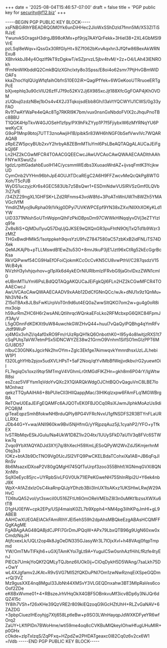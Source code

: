 +++
date = '2025-08-04T15:46:57-07:00'
draft = false
title = 'PGP public key for security@f12.biz'
+++


-----BEGIN PGP PUBLIC KEY BLOCK-----
xsFNBGiRIhYBEADRQGM0Yk6unDiHHec2JIoWxSShDzld7fmn5Mi/X53ZITiSRJzE
YwunvkSOragsH3drgJB98oKMx+pf9rjq7AAYQrFekk+3Hiel38+2XL4GbMSl9VrE
pzLSql8eWqv+iQssGx30RfGlyHt+9Z7f062bKvvAqxhn3JfQfw86BexAkWRNExu8
XBhrkkbJ84y4OqzIf9kT9zDgkwT/eSZprvzL5jbv4tvM/+2z+O4/LAh43lENROkh
fFmNnWIKbddlQ2CmkBQIzXGhcIxty8o3Spss/E8oi4o62smr7PtjHvGBmWIDOAFs
kkaZhocYqIQUgWfqfaihObfnS10E02iR+QaglPfYek+6WGeKooUTRruoeERTgPcE
bXjvephlq3u90cVIU26zfFJ7f9o52KV2Jj6X985xcJjt188XfcGgFOAP4jKhOVDM
zUQbuj0zdzNBej1bOs4v4X2J3TqkojsdEbb8Gh/I3aVtYQCWYIJ1CWS/0g33yFAO
Rv1f7wAYWaPe4eQAc8Tg7RKRl9K7bm/vux0nsnGxNbdoFVIX2cJhquPnoTBc8BBU
T1QGK4HpTkvW4GJOSeH1zfpy/PX9hFkZYyp1P7f5FjiybxW6zMYRNqYU6PweKyCX
G9oP1Mnp9btoj7UTT3znoAwjiH1B/pibk5r83WH6hNGF0bSefVwvlVc7WQARAQAB
zRpEZW5pcyBUb2xvY2hrbyA8ZEBmMTIuYml6PsLBeAQTAQgALAUCaJEiFgkQjl6F
Ln2HZ2kCGwMFCR4TOAACGQEECwcJAwUVCAoCAwQWAAECAADIthAAhFNYwXSwutZu
IgdzLrpittGadahbEuoIH14C/ycsmmWEdbs3XuoaoWrdAZ+ijvsqFmtK3YcjkwUD
CymOnb2VYHm96bhJpE4OUJtTDcaREgC2A6H9FFZwcvMeQcQkPg8WTGXoh/T5cPJB
WyDS1uczyjcKr6s4GEC583Ub7z5BsQwr1+ESDmNdwVUSlRVSzGmf0LQVb7rZ7sfE
/34ZtZ29ngXL1GHFSK+LZd2RFnms43voW8fd+3PoATnWnUW7n8WZh5YMAVGcIVfM
YmditZMyoj9uRpha09/lVkjg0DPyi7UVKWPCEpf9YN38xZXv/NllXhXOKyKLd1YW
UiD3371NNshSoUTnWqipnQlhFzPkiDBpsDm97CWWkHlNqqlyvDVj3eZTYIzIq91e
Zv8s8iS+QjMDul1yuQ57DqUjQJKSE9eQXQnGR3puFhtN9OtjTxQTd1b9Wzr3zMtZ
THGxBwdHMlk5/1sotppkeh9qvsYzU9fvZ7847580aC57zbKxB2idFNLiTS74DXek
QeMJKAjPb+pTLLMswdB1EwZtu53O+8mrJtkuP3jE1Jzt96xCtRg52kEcGgrBcKsa
RkVQiPwwf54CG9HaEfOFoiCjokmKCcOcCvKN5CU8vwPthV/C287qsdzV15WcB4yk
NVzhH3ylvhjqvhov+gI1pXk6d4ykEOrNIURlbmlzIFRvbG9jaGtvIDxzZWN1cml0
eUBmMTIuYml6PsLBdQQTAQgAKQUCaJEiFgkQjl6FLn2HZ2kCGwMFCR4TOAAECwcJ
AwUVCAoCAwQWAAECAADV9xAAb12DdCfGNnQCc/wJk+dNU1x9z1QnMu+Nh3VNl+fk
Z15oTBAx8JLBsFwKUrpVoT0n9d6ut4EQ0aZwwSItQKO7om2w+gu4g0oR8imx3oip
h59urRmZHC6H6r2wsANLQtIihrqcWQnkaEFoLko2RFMcbxpG6QXC84FpmJ/f3AyV
L5gODnnFdKDKXt9uW84uwchkGWZHvQ44+huul7vQaQyIPQBhg4qYmRFvJtdf9WuP
xj4MGx3vhZl/q4af0xRO9Fm/rUizRpQH1kQ6OnbothK0+I95y4o8IwitjzRXS1t7
cSqPUtq7aVW7etmPSx5IDNCWYZE38w21GrmO9Vnhm1SifSO1mGlzPPT6MG/U8D57
nIbuC30GNKsJgcirNk2hvOYm+Zglc3Ekfge7AimwqvkYmnrdhsxUzLJLhebiW1P1
f320LghYHb2pjox5udXVLHPsT+5aF2Noq/qtYvIMbBfWejjvdkbv/rG2yuewtOiI
FL7egiqOs1oxzi9tqr5MTmgV4VGhmLr0tMGdFlKZHn+gkh8m6P04rY/lgWtwR8si
esZcaz5VIFYsm1qVdoYvQXc2X1QlARQkWdgOJChtBQOvQaguVnC8LBE7IoMOnhwz
qekzTTQyAAlHA6+8bPUIeCIl3HIIQappjMac/3lHlKqlzxpw6FAmFLq1MGWBrgRA
ReTOwU0EaJEiFgEQAMFc6AJQOTvEK0FBJOCq0RsiXJwmJlphkMoAzUs9diPCQ8jM
giTeaEqpzSmhBfokwNHBrduQPIy8PG4VFRcNvxU1gfNSDFS2R3BTYnFLaURLLRXz
JDb44G+Y+wa/ANlI960kw9Bvi5NjHfmG/yYRjpzqAuz5jL1cyahP2/YFO+yTfkEX
IvSTRbMqvESkJGulu/Na4UkW1D8Z1iv2O4tx/1UUySFkD7aU1V3q8FVc6STWkw7q
Zvqo9YbXfAQYADJd3XYj7q/8hXecH59XmLjESoQPyWl2WvZdJ5KmjerhnMOtq3s3
lOKz+btA3b9DcTNO9Vg0fJcJSl2VFQ9PwCKELBdaTCohxiXa1AB+JB6qFqJlRnSv
8b6MsazxIDXoaP2V80gQMgHl745QfTuUrpf3zoo355Bhhf/XGNmqGVXI8QNXnNfo
SqX0eEyc85jrc+UYRpbSivLFGV0Uk71IEPeKGweNH75ShlnRlpi2U+Y6ek4nbJ9X
WpX+AfAZdxIzOsC4kaRnpQIJpYDhzb3Bii3InUX1IsAKxz1UKSHlwLRwjW29AHvC
TD6tuQA52vol/yt3swciI0U516ZFtUt6OmOReVMEbZ8l3n0uMKt1bzssXWXu6tTB
D1gHJ0EfW+cpk2EPy/USjI4maisK0ZL7b9Xpph4+NM4pg3ilhKPqJmHl+gL9ABEB
AAHCwXUEGAEIACkFAmiRIhYJEI5ehS59h2dpAhsMBQkeEzgABAsHCQMFFQgKAgME
FgABAgAAG48QABjdCJPFl7GrDmJPQqW+APx79LbxQTB96g9UgN60xw0xCmdzNqJH
AtjfcxexLk/UQLt2op4k8JgOeDN335GJasyWr3L7lOjxXvI+h48VAqj0fqpTmpmd
YW/OmTMvTlFkjh6+uGXjTAmKYoi7gLt9A+YuguIC5w0snhAzfHihLfRzfe4tyEnJ
PlECb7UmkjYoQKf2QMLyTQJbnz6lUOk0ij+ClOqDykH5D5WAng/7saLkh75D+OwY
wL4XJgfamv2JKAt+R9vSVG7MI52fQKDuPNI7Om1zwNwRznqEiXSpeGQDm+rQ/3VZ
Mz9gusXXE4nq8MguI33JbNt44XMSvY3VLGEQDnxahw3BT3MIpRaVes6coOof2ZDe
eK6BxWvme01+4+RBszeJrhVHqOkX4GBF5OBnkvuMf3icv8Dp6y3NiJQr6dQZ415c
1Y8Ih7VSh+f26xKHe39QzVRE2r809kiEQzoqG9iGcHZtUhH+RLZvGaNAV+6ZAZDG
+3pbpCiuezlHEoyhjg7Xtj658LptleBw+p9SO3LWnHayqpJdWXKDFyeYR6wfOrq2
ZaUY+LKfIPIDn7BWoHme/wti59me4oq8cCVKBuMlQkeyIOhwHfugUHuMIR+p0GHx
cOkde+zIpTxIzqS/ZqPFxq+HZpdZw2PHDATgeaxc0l82Cq0z6v2cx6W1
=lVdb
-----END PGP PUBLIC KEY BLOCK-----
